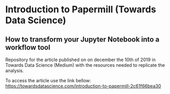 # Introduction to Papermill (Towards Data Science)
## How to transform your Jupyter Notebook into a workflow tool

Repository for the article published on on december the 10th of 2019 in Towards Data Science (Medium) with the resources needed to replicate the analysis.

To access the article use the link bellow:
https://towardsdatascience.com/introduction-to-papermill-2c61f66bea30
